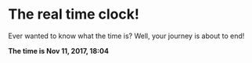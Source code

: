 # The real time clock!

Ever wanted to know what the time is? Well, your journey is about to end!

**The time is Nov 11, 2017, 18:04**
